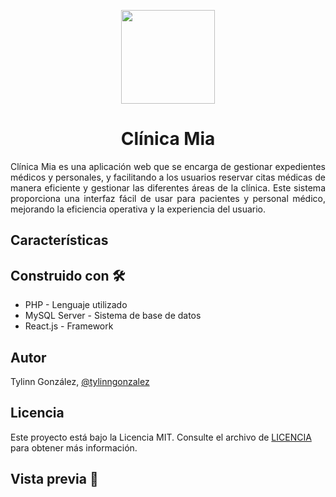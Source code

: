 <p align="center">
  <img src="https://github.com/tngonzalez/Clinica-Mia/assets/113228469/dc8bc25f-38f0-45be-ba00-5bc67cbad9bc"
   width="auto" height="150" />  
</p>
<h1 align="center"> Clínica Mia</h1>

<p align="justify">Clínica Mia es una aplicación web que se encarga de gestionar expedientes médicos 
  y personales, y facilitando a los usuarios reservar citas médicas de manera eficiente y gestionar las diferentes áreas
  de la clínica. Este sistema proporciona una interfaz fácil de usar para pacientes y personal médico, 
  mejorando la eficiencia operativa y la experiencia del usuario.
</p>

<h2>Características</h2>



<h2>Construido con 🛠️</h2>
<ul>
    <li>PHP - Lenguaje utilizado </li>
    <li>MySQL Server - Sistema de base de datos </li>
    <li>React.js - Framework </li>

</ul>

<h2>Autor</h2> 
<p>Tylinn González, <a href="https://www.linkedin.com/in/tylinngonzalez/">@tylinngonzalez</a></p>

<h2>Licencia</h2> 
<p>Este proyecto está bajo la Licencia MIT. Consulte el archivo de <a href="https://github.com/tngonzalez/Clinica-Mia/blob/main/LICENSE">LICENCIA</a> para obtener más información.</p>

<h2>Vista previa 🚀</h2> 
